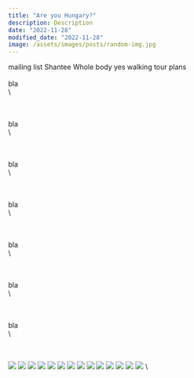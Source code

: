 ```yaml
---
title: "Are you Hungary?"
description: Description
date: "2022-11-28"
modified_date: "2022-11-28"
image: /assets/images/posts/random-img.jpg
---
```

mailing list
Shantee
Whole body yes
walking tour
plans
\
\
bla
\
\

\
\
bla
\
\

\
\
bla
\
\

\
\
bla
\
\

\
\
bla
\
\

\
\
bla
\
\

\
\
bla
\
\

\
\
![](/assets/images/posts/post-09/bridge.jpg)
![](/assets/images/posts/post-09/culture.jpg)
![](/assets/images/posts/post-09/fam.jpg)
![](/assets/images/posts/post-09/food.jpg)
![](/assets/images/posts/post-09/govhouse.jpg)
![](/assets/images/posts/post-09/govhouse2.jpg)
![](/assets/images/posts/post-09/house.jpg)
![](/assets/images/posts/post-09/lift.jpg)
![](/assets/images/posts/post-09/meme.jpg)
![](/assets/images/posts/post-09/museum.jpg)
![](/assets/images/posts/post-09/room.jpg)
![](/assets/images/posts/post-09/statue.jpg)
![](/assets/images/posts/post-09/street.jpg)
![](/assets/images/posts/post-09/urbex.jpg)
\
